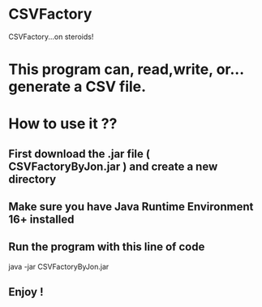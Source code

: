# CSVFactory
 CSVFactory...on steroids!

# This program can, read,write, or... generate a CSV file.

# How to use it ??

## First download the .jar file ( CSVFactoryByJon.jar ) and create a new directory

## Make sure you have Java Runtime Environment 16+ installed

## Run the program with this line of code
  java -jar CSVFactoryByJon.jar


## Enjoy !
